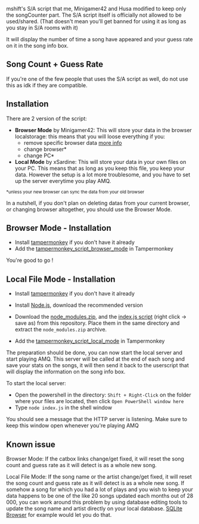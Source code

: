 mshift's S/A script that me, Minigamer42 and Husa modified to keep only the songCounter part. The S/A script itself is officially not allowed to be used/shared. (That doesn't mean you'll get banned for using it as long as you stay in S/A rooms with it)

It will display the number of time a song have appeared and your guess rate on it in the song info box.

## Song Count + Guess Rate

If you're one of the few people that uses the S/A script as well, do not use this as idk if they are compatible.

## Installation

There are 2 version of the script:

- **Browser Mode** by Minigamer42: This will store your data in the browser localstorage: this means that you will loose everything if you:
  - remove specific browser data [more info](https://stackoverflow.com/a/37105645)
  - change browser*
  - change PC*
- **Local Mode** by xSardine: This will store your data in your own files on your PC. This means that as long as you keep this file, you keep your data. However the setup is a lot more troublesome, and you have to set up the server everytime you play AMQ.

<sup>*unless your new browser can sync the data from your old browser</sup>

In a nutshell, if you don't plan on deleting datas from your current browser, or changing browser altogether, you should use the Browser Mode.

## Browser Mode - Installation

- Install [tampermonkey](https://www.tampermonkey.net/) if you don't have it already
- Add the [tampermonkey_script_browser_mode](https://raw.githubusercontent.com/Minigamer42/scripts/master/src/amq%20song%20history%20(with%20localStorage).user.js) in Tampermonkey

You're good to go !

## Local File Mode - Installation

- Install [tampermonkey](https://www.tampermonkey.net/) if you don't have it already

- Install [Node.js](https://nodejs.org/en/), download the recommended version

- Download the [node_modules.zip](https://github.com/xSardine/AMQ-Stuff/raw/main/songCountGuessRate/node_modules.zip), and the [index.js script](https://raw.githubusercontent.com/xSardine/AMQ-Stuff/main/songCountGuessRate/index.js) (right click → save as) from this repository. Place them in the same directory and extract the `node_modules.zip` archive.

- Add the [tampermonkey_script_local_mode](https://github.com/xSardine/AMQ-Stuff/raw/main/songCountGuessRate/tampermonkey_script_local_mode.user.js) in Tampermonkey

The preparation should be done, you can now start the local server and start playing AMQ.
This server will be called at the end of each song and save your stats on the songs, it will then send it back to the userscript that will display the information on the song info box.

To start the local server:

- Open the powershell in the directory: `Shift + Right-Click` on the folder where your files are located, then click `Open PowerShell window here`
- Type `node index.js` in the shell window

You should see a message that the HTTP server is listening. Make sure to keep this window open whenever you're playing AMQ

## Known issue

Browser Mode: If the catbox links change/get fixed, it will reset the song count and guess rate as it will detect is as a whole new song.

Local File Mode:
If the song name or the artist change/get fixed, it will reset the song count and guess rate as it will detect is as a whole new song.
If somehow a song for which you had a lot of plays and you wish to keep your data happens to be one of the like 20 songs updated each months out of 28 000, you can work around this problem by using database editing tools to update the song name and artist directly on your local database. [SQLite Browser](https://sqlitebrowser.org/) for example would let you do that.
